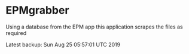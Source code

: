 # EPMgrabber
Using a database from the EPM app this application scrapes the files as required


Latest backup: Sun Aug 25 05:57:01 UTC 2019

